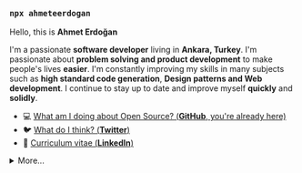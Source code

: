 ### `npx ahmeteerdogan`


Hello, this is **Ahmet Erdoğan**

I'm a passionate **software developer** living in **Ankara, Turkey**.
I'm passionate about **problem solving and product development** to make people's lives **easier**. 
I'm constantly improving my skills in many subjects such as **high standard code generation**, **Design patterns and Web development**. 
I continue to stay up to date and improve myself **quickly** and **solidly**.

- 💻  [What am I doing about Open Source? (**GitHub**, you're already here)](https://github.com/ahmeteerdogan)
- 🐦  [What do I think? (**Twitter**)](https://twitter.com/eytiemey)
- 🏹  [Curriculum vitae (**LinkedIn**)](https://linkedin.com/in/ahmeterdogann)



<details>
  <summary>More...</summary>
  <img src="https://github-readme-stats.vercel.app/api?username=ahmeteerdogan&show_icons=true&count_private=true&theme=dark" />
</details>
